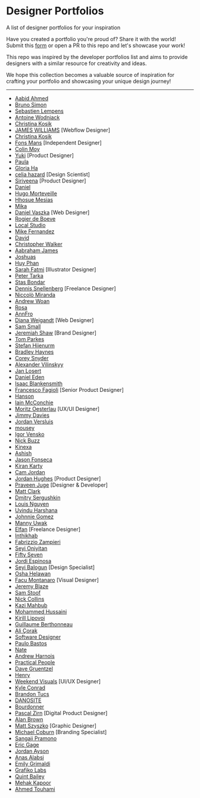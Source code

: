 # Designer Portfolios

A list of designer portfolios for your inspiration

Have you created a portfolio you're proud of? Share it with the world! Submit this [form](https://templyo.io/designer-portfolios) or open a PR to this repo and let's showcase your work! 

This repo was inspired by the developer portfolios list and aims to provide designers with a similar resource for creativity and ideas.

We hope this collection becomes a valuable source of inspiration for crafting your portfolio and showcasing your unique design journey!

---



- [Aabid Ahmed](https://sawad.framer.website/)
- [Bruno Simon](https://bruno-simon.com/)
- [Sebastien Lempens](https://www.sebastien-lempens.com/)
- [Antoine Wodniack](https://wodniack.dev/)
- [Christina Kosik](https://www.bychristinakosik.com/)
- [JAMES WILLIAMS](https://www.jameswilliams.design/) [Webflow Designer]
- [Christina Kosik](https://fonsmans.com/)
- [Fons Mans](https://fonsmans.com/) [Independent Designer]
- [Colin Moy](https://colin-moy.webflow.io/)
- [Yuki](https://www.yukiasakura.com/) [Product Designer]
- [Paula](https://www.paulawrzecionowska.com/)
- [Gloria Ha](https://www.gloriaha.com/)
- [celia hazard](https://www.celiahazard.com/) [Design Scientist]
- [Siriveena](https://www.sirirosa.co/) [Product Designer]
- [Daniel](https://danielklopper.com/)
- [Hugo Morteveille](https://hugomorteveille.fr/)
- [Hhosue Mesias](https://www.jhosuemesias.com/)
- [Mika](https://www.unbearable.design/)
- [Daniel Vaszka](https://www.danielvaszka.com/) [Web Designer]
- [Rogier de Boeve](https://rogierdeboeve.com/)
- [Local Studio](https://localstudio.fr/)
- [Mike Fernandez](https://www.mike-fernandez.dev/)
- [David](https://www.davidanthonychenault.com/)
- [Christopher Walker](https://stabraq.framer.website/)
- [Aabraham James](https://seera.framer.website/)
- [Joshuas](https://www.joshuas.world/)
- [Huy Phan](https://huyml.co/)
- [Sarah Fatmi](https://sarahfatmi.com/en) [Illustrator Designer]
- [Peter Tarka](https://petertarka.com/)
- [Stas Bondar](https://www.stabondar.com/)
- [Dennis Snellenberg](https://dennissnellenberg.com/) [Freelance Designer]
- [Niccolò Miranda](https://www.niccolomiranda.com/)
- [Andrew Woan](https://www.woanminecraftfolio.com)
- [Rosa](https://www.contraztmedia.nl)
- [AnnFro](https://annfrol.github.io)
- [Diana Weigandt](https://diweidt.tilda.ws) [Web Designer]
- [Sam Small](https://samsmall.design)
- [Jeremiah Shaw](https://www.jermshaw.com) [Brand Designer]
- [Tom Parkes](https://www.tparkes.com)
- [Stefan Hiienurm](https://shiienurm.com)
- [Bradley Haynes](https://www.bradleyhaynes.com)
- [Corey Snyder](https://tangerineindustries.com)
- [Alexander Vilinskyy](https://www.vilinskyy.com)
- [Jan Losert](https://www.janlosert.com)
- [Daniel Eden](https://daneden.me)
- [Isaac Blankensmith](https://isaacblankensmith.com)
- [Francesco Fagioli](https://www.francescofagioli.me) [Senior Product Designer]
- [Hanson](https://www.hansonwu.com)
- [Iain McConchie](https://www.konch.net)
- [Moritz Oesterlau](https://www.moritzoesterlau.de) [UX/UI Designer]
- [Jimmy Davies](https://jimmydavies.com)
- [Jordan Versluis](https://www.jordanversluis.net)
- [mousey](https://www.mousey.design)
- [Igor Vensko](https://wizardmode.io)
- [Nick Buzz](https://baked.design)
- [Kinexa](https://www.kinexa.agency)
- [Ashish](https://bionicashish.framer.website)
- [Jason Fonseca](https://www.jasonfonseca.com)
- [Kiran Karty](https://kirankarty.designfolio.me)
- [Cam Jordan](https://www.cjpux.com)
- [Jordan Hughes](https://jordanhughes.co) [Product Designer]
- [Praveen Juge](https://praveenjuge.com) [Designer & Developer]
- [Matt Clark](https://www.narrow.land/matt-clark)
- [Dmitry Sergushkin](https://www.dmitrysergushkin.com)
- [Louis Nguyen](https://louisnguyen.co)
- [Uvindu Harshana](https://itsnue.github.io)
- [Johnnie Gomez](https://www.johnnies.life)
- [Manny Uwak](https://www.manny-uwak.com)
- [Elfan](https://melfanza.typedream.app) [Freelance Designer]
- [Inthikhab](https://inthikhab.framer.website)
- [Fabrizzio Zampieri](https://fzamp.design)
- [Seyi Oniyitan](https://seyi.webflow.io)
- [Fifty Seven](https://www.fiftyseven.co)
- [Jordi Espinosa](https://www.jordiespinosa.com)
- [Seyi Balogun](https://seyidesigns.netlify.app) [Design Specialist]
- [Osha Helawan](https://oshahelawan.framer.website)
- [Facu Montanaro](https://www.facumontanaro.com) [Visual Designer]
- [Jeremy Blaze](https://neverbeforeseen.co)
- [Sam Stoof](https://www.samstoof.com)
- [Nick Collins](https://nickcollins.co)
- [Kazi Mahbub](https://mahbubuiux.com)
- [Mohammed Hussaini](https://heylekan.vercel.app)
- [Kirill Lipovoi](https://lipovoikirill.work)
- [Guillaume Berthonneau](https://bguillaume.fr)
- [Ali Çorak](https://alicorak.com)
- [Software Designer](https://www.johannesgerber.de)
- [Paulo Bastos](http://www.pvbastos.com/)
- [Nate](https://natemp.framer.website/)
- [Andrew Harnois](https://www.andrewharnois.com/)
- [Practical People](https://practicalpeople.us/)
- [Dave Gruentzel](https://davegruentzel.com/)
- [Henry](https://henrydesign.framer.website/)
- [Weekend Visuals](https://weekendvisuals.com/) [UI/UX Designer]
- [Kyle Conrad](https://kyleconrad.com/)
- [Brandon Tucs](https://brandontucs.me/)
- [DANOSITE](https://www.danosite.com/)
- [Bourdonner](https://www.bourdonner.com.br/)
- [Pascal Zirn](https://icyfeva.webflow.io/) [Digital Product Designer]
- [Alan Brown](https://alanbrown.ca/)
- [Matt Szyszko](https://shysh.co/) [Graphic Designer]
- [Michael Coburn](https://mic-hael.com/) [Branding Specialist]
- [Sangaji Pramono](https://archiemons.com/portfolio/)
- [Eric Gage](https://ericgage.us/)
- [Jordan Ayson](https://jordancreates.myportfolio.com/)
- [Anas Alabsi](https://www.anasalabsi.com/)
- [Emily Grimaldi](https://egrimald.myportfolio.com/)
- [Grafiko Labs](https://bento.me/grafikolabs)
- [Quint Bailey](https://www.quint.design/)
- [Mehak Kapoor](https://www.behance.net/mehakkapoor9)
- [Ahmed Touhami](https://touhami.pages.dev/)


